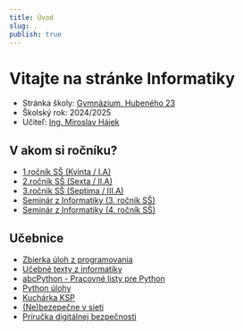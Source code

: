 ```yaml
---
title: Úvod
slug: .
publish: true 
---
```


# Vitajte na stránke Informatiky

- Stránka školy: [Gymnázium, Hubeného 23](https://ghubeneho.edupage.org/)
- Školský rok: 2024/2025
- Učiteľ: [Ing. Miroslav Hájek](ucitel/)

## V akom si ročníku?
- [1.ročník SŠ (Kvinta / I.A)](1-rocnik/ucivo/)
- [2.ročník SŠ (Sexta / II.A)](2-rocnik/ucivo/)
- [3.ročník SŠ (Septima / III.A)](3-rocnik/ucivo/)
- [Seminár z Informatiky (3. ročník SŠ)](seminar/3-rocnik/)
- [Seminár z Informatiky (4. ročník SŠ)](seminar/4-rocnik/)

## Učebnice
- [Zbierka úloh z programovania](programovanie/zbierka-uloh/premenne/uvod/)
- [Učebné texty z informatiky](ucebnica/informatika-ako-veda/zakladne-pojmy/)
- [abcPython - Pracovné listy pre Python](https://abcpython.input.sk/)
- [Python úlohy](https://python2016-sphinx.readthedocs.io)
- [Kuchárka KSP](https://www.ksp.sk/kucharka/)
- [(Ne)bezepečne v sieti](https://myslim.eu/wp-content/uploads/2021/10/Nebezpecne-v-sieti.pdf)
- [Príručka digitálnej bezpečnosti](https://bezpecnenanete.eset.com/sk/wp-content/uploads/2021/10/Prirucka-digitalnej-bezpecnosti-pre-ucitelov.pdf)
